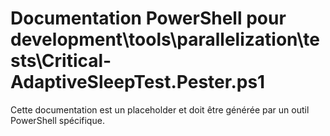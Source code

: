 # Documentation PowerShell pour development\tools\parallelization\tests\Critical-AdaptiveSleepTest.Pester.ps1

Cette documentation est un placeholder et doit être générée par un outil PowerShell spécifique.
